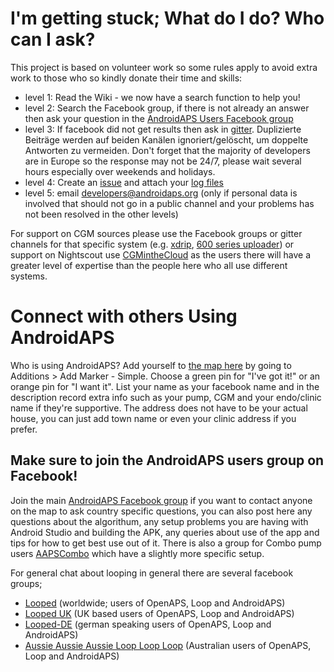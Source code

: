 # I'm getting stuck; What do I do? Who can I ask?

This project is based on volunteer work so some rules apply to avoid extra work to those who so kindly donate their time and skills:

* level 1: Read the Wiki - we now have a search function to help you!
* level 2: Search the Facebook group, if there is not already an answer then ask your question in the [AndroidAPS Users Facebook group](https://www.facebook.com/groups/1900195340201874/)
* level 3: If facebook did not get results then ask in [gitter](https://gitter.im/MilosKozak/AndroidAPS). Duplizierte Beiträge werden auf beiden Kanälen ignoriert/gelöscht, um doppelte Antworten zu vermeiden. Don't forget that the majority of developers are in Europe so the response may not be 24/7, please wait several hours especially over weekends and holidays.
* level 4: Create an [issue](https://github.com/MilosKozak/AndroidAPS/issues) and attach your [log files](../Usage/Accessing-logfiles.html)
* level 5: email <developers@androidaps.org> (only if personal data is involved that should not go in a public channel and your problems has not been resolved in the other levels)

For support on CGM sources please use the Facebook groups or gitter channels for that specific system (e.g. [xdrip](https://www.facebook.com/groups/xDripG5/), [600 series uploader](https://www.facebook.com/groups/NightscoutForMedtronic/)) or support on Nightscout use [CGMintheCloud](https://www.facebook.com/groups/cgminthecloud/) as the users there will have a greater level of expertise than the people here who all use different systems.

# Connect with others Using AndroidAPS

Who is using AndroidAPS? Add yourself to [the map here](https://www.zeemaps.com/map?group=2617973) by going to Additions > Add Marker - Simple. Choose a green pin for "I've got it!" or an orange pin for "I want it". List your name as your facebook name and in the description record extra info such as your pump, CGM and your endo/clinic name if they're supportive. The address does not have to be your actual house, you can just add town name or even your clinic address if you prefer.

## Make sure to join the AndroidAPS users group on Facebook!

Join the main [AndroidAPS Facebook group](https://www.facebook.com/groups/1900195340201874/) if you want to contact anyone on the map to ask country specific questions, you can also post here any questions about the algorithum, any setup problems you are having with Android Studio and building the APK, any queries about use of the app and tips for how to get best use out of it. There is also a group for Combo pump users [AAPSCombo](https://www.facebook.com/groups/127507891261169/) which have a slightly more specific setup.

For general chat about looping in general there are several facebook groups;

* [Looped](https://www.facebook.com/groups/TheLoopedGroup) (worldwide; users of OpenAPS, Loop and AndroidAPS)
* [Looped UK](https://www.facebook.com/groups/LoopedUK/) (UK based users of OpenAPS, Loop and AndroidAPS)
* [Looped-DE](https://www.facebook.com/groups/loopedDE/) (german speaking users of OpenAPS, Loop and AndroidAPS)
* [Aussie Aussie Aussie Loop Loop Loop](https://www.facebook.com/groups/AussieLooping/) (Australian users of OpenAPS, Loop and AndroidAPS)
